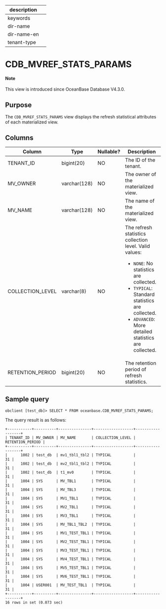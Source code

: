 | description ||
|---|---|
| keywords ||
| dir-name ||
| dir-name-en ||
| tenant-type ||

# CDB_MVREF_STATS_PARAMS

<main id="notice" type='explain'>
<h4>Note</h4>
<p>This view is introduced since OceanBase Database V4.3.0. </p>
</main>

## Purpose

The `CDB_MVREF_STATS_PARAMS` view displays the refresh statistical attributes of each materialized view.

## Columns

| **Column** | **Type** | **Nullable?** | **Description** |
| --- | --- | --- | --- |
| TENANT_ID | bigint(20) | NO | The ID of the tenant. |
| MV_OWNER | varchar(128) | NO | The owner of the materialized view. |
| MV_NAME | varchar(128) | NO | The name of the materialized view. |
| COLLECTION_LEVEL | varchar(8) | NO | The refresh statistics collection level. Valid values:<ul><li>`NONE`: No statistics are collected.   </li><li>`TYPICAL`: Standard statistics are collected.  </li><li>`ADVANCED`: More detailed statistics are collected.  </li></ul> |
| RETENTION_PERIOD | bigint(20) | NO | The retention period of refresh statistics. |

## Sample query

```shell
obclient [test_db]> SELECT * FROM oceanbase.CDB_MVREF_STATS_PARAMS;
```

The query result is as follows:

```shell
+-----------+----------+---------------+------------------+------------------+
| TENANT_ID | MV_OWNER | MV_NAME       | COLLECTION_LEVEL | RETENTION_PERIOD |
+-----------+----------+---------------+------------------+------------------+
|      1002 | test_db  | mv1_tbl1_tbl2 | TYPICAL          |               31 |
|      1002 | test_db  | mv2_tbl1_tbl2 | TYPICAL          |               31 |
|      1002 | test_db  | t1_mv0        | TYPICAL          |               31 |
|      1004 | SYS      | MV_TBL1       | TYPICAL          |               31 |
|      1004 | SYS      | MV_TBL3       | TYPICAL          |               31 |
|      1004 | SYS      | MV1_TBL1      | TYPICAL          |               31 |
|      1004 | SYS      | MV2_TBL1      | TYPICAL          |               31 |
|      1004 | SYS      | MV3_TBL1      | TYPICAL          |               31 |
|      1004 | SYS      | MV_TBL1_TBL2  | TYPICAL          |               31 |
|      1004 | SYS      | MV1_TEST_TBL1 | TYPICAL          |               31 |
|      1004 | SYS      | MV2_TEST_TBL1 | TYPICAL          |               31 |
|      1004 | SYS      | MV3_TEST_TBL1 | TYPICAL          |               31 |
|      1004 | SYS      | MV4_TEST_TBL1 | TYPICAL          |               31 |
|      1004 | SYS      | MV5_TEST_TBL1 | TYPICAL          |               31 |
|      1004 | SYS      | MV6_TEST_TBL1 | TYPICAL          |               31 |
|      1004 | USER001  | MV_TEST_TBL1  | TYPICAL          |               31 |
+-----------+----------+---------------+------------------+------------------+
16 rows in set (0.073 sec)
```
